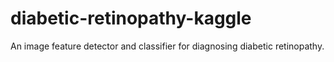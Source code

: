 # diabetic-retinopathy-kaggle
An image feature detector and classifier for diagnosing diabetic retinopathy.

